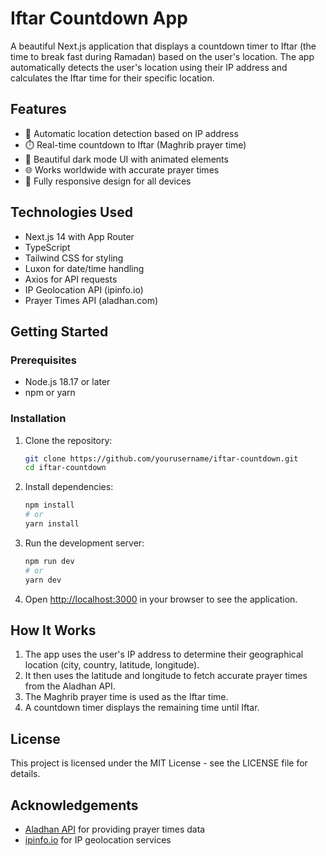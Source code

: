 # Iftar Countdown App

A beautiful Next.js application that displays a countdown timer to Iftar (the time to break fast during Ramadan) based on the user's location. The app automatically detects the user's location using their IP address and calculates the Iftar time for their specific location.

## Features

- 🌙 Automatic location detection based on IP address
- ⏱️ Real-time countdown to Iftar (Maghrib prayer time)
- 🌃 Beautiful dark mode UI with animated elements
- 🌐 Works worldwide with accurate prayer times
- 📱 Fully responsive design for all devices

## Technologies Used

- Next.js 14 with App Router
- TypeScript
- Tailwind CSS for styling
- Luxon for date/time handling
- Axios for API requests
- IP Geolocation API (ipinfo.io)
- Prayer Times API (aladhan.com)

## Getting Started

### Prerequisites

- Node.js 18.17 or later
- npm or yarn

### Installation

1. Clone the repository:

   ```bash
   git clone https://github.com/yourusername/iftar-countdown.git
   cd iftar-countdown
   ```

2. Install dependencies:

   ```bash
   npm install
   # or
   yarn install
   ```

3. Run the development server:

   ```bash
   npm run dev
   # or
   yarn dev
   ```

4. Open [http://localhost:3000](http://localhost:3000) in your browser to see the application.

## How It Works

1. The app uses the user's IP address to determine their geographical location (city, country, latitude, longitude).
2. It then uses the latitude and longitude to fetch accurate prayer times from the Aladhan API.
3. The Maghrib prayer time is used as the Iftar time.
4. A countdown timer displays the remaining time until Iftar.

## License

This project is licensed under the MIT License - see the LICENSE file for details.

## Acknowledgements

- [Aladhan API](https://aladhan.com/prayer-times-api) for providing prayer times data
- [ipinfo.io](https://ipinfo.io/) for IP geolocation services
